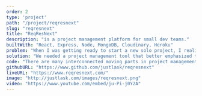 ```yaml
---
order: 2
type: 'project'
path: "/project/reqresnext"
slug: "reqresnext"
title: "ReqResNext"
description: "is a project management platform for small dev teams."
builtWith: "React, Express, Node, MongoDB, Cloudinary, Heroku"
problem: "When I was getting ready to start a new solo project, I realized that there was no project management tool that was highly geared to a team of one, or even to a team of a few. Most large teams use not only one tool, but many. And that's great, but for a small project, it can become too much to keep track of - I wanted something simple."
solution: "We needed a project management tool that better emphasized the whole process, including being able to better visualize designs. <br></br><br></br>And importantly, to easily see the project’s progress from a bird’s eye view.<br></br><br></br>So I decided to emphasize the Project, Action, Task model for organizing development."
code: "There are many interconnected moving parts in project management, and therefore there is a great need to keep things organized.<br></br><br></br>And although there are many pieces and information models, I aimed to create the most minimal visualization and easiest 'flow' possible. This includes keeping all components nicely organized in their own folders."
githubURL: "https://www.github.com/justlask/reqresnext"
liveURL: "https://www.reqresnext.com/"
image: "http://justlask.com/images/reqresnext.png"
video: "https://www.youtube.com/embed/ju-Pi-j0Y2A"
---
```

